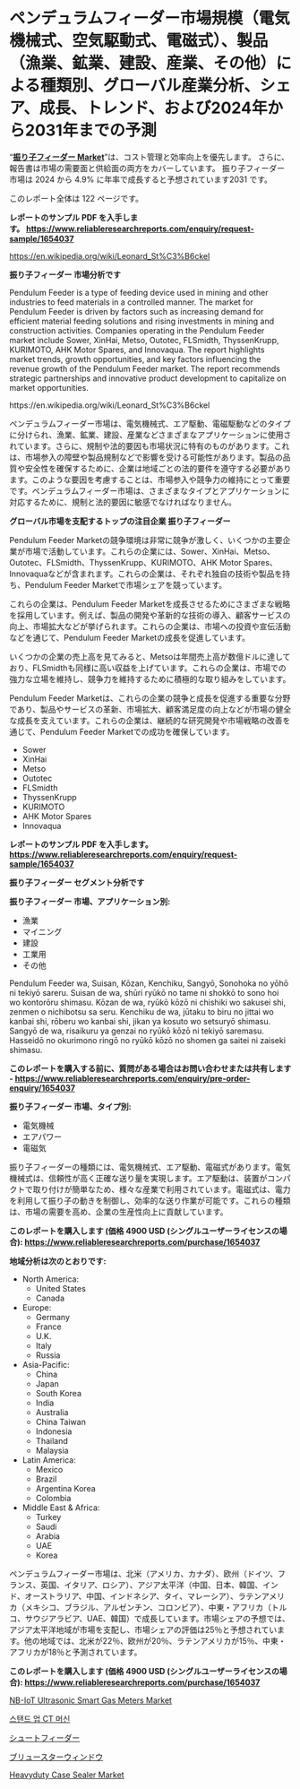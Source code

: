 <p><h1>ペンデュラムフィーダー市場規模（電気機械式、空気駆動式、電磁式）、製品（漁業、鉱業、建設、産業、その他）による種類別、グローバル産業分析、シェア、成長、トレンド、および2024年から2031年までの予測</h1></p><p>&ldquo;<strong><a href="https://www.reliableresearchreports.com/pendulum-feeder-r1654037">振り子フィーダー Market</a></strong>&rdquo;は、コスト管理と効率向上を優先します。 さらに、報告書は市場の需要面と供給面の両方をカバーしています。 振り子フィーダー 市場は 2024 から 4.9% に年率で成長すると予想されています2031 です。</p>
<p>このレポート全体は 122 ページです。</p>
<p><strong>レポートのサンプル PDF を入手します。&nbsp;<a href="https://www.reliableresearchreports.com/enquiry/request-sample/1654037">https://www.reliableresearchreports.com/enquiry/request-sample/1654037</a></strong></p>
<p><a href="https://en.wikipedia.org/wiki/Leonard_St%C3%B6ckel">https://en.wikipedia.org/wiki/Leonard_St%C3%B6ckel</a></p>
<p><strong>振り子フィーダー 市場分析です</strong></p>
<p><p>Pendulum Feeder is a type of feeding device used in mining and other industries to feed materials in a controlled manner. The market for Pendulum Feeder is driven by factors such as increasing demand for efficient material feeding solutions and rising investments in mining and construction activities. Companies operating in the Pendulum Feeder market include Sower, XinHai, Metso, Outotec, FLSmidth, ThyssenKrupp, KURIMOTO, AHK Motor Spares, and Innovaqua. The report highlights market trends, growth opportunities, and key factors influencing the revenue growth of the Pendulum Feeder market. The report recommends strategic partnerships and innovative product development to capitalize on market opportunities.</p></p>
<p>https://en.wikipedia.org/wiki/Leonard_St%C3%B6ckel</p>
<p><p>ペンデュラムフィーダー市場は、電気機械式、エア駆動、電磁駆動などのタイプに分けられ、漁業、鉱業、建設、産業などさまざまなアプリケーションに使用されています。さらに、規制や法的要因も市場状況に特有のものがあります。これは、市場参入の障壁や製品規制などで影響を受ける可能性があります。製品の品質や安全性を確保するために、企業は地域ごとの法的要件を遵守する必要があります。このような要因を考慮することは、市場参入や競争力の維持にとって重要です。ペンデュラムフィーダー市場は、さまざまなタイプとアプリケーションに対応するために、規制と法的要因に敏感でなければなりません。</p></p>
<p><strong>グローバル市場を支配するトップの注目企業 振り子フィーダー</strong></p>
<p><p>Pendulum Feeder Marketの競争環境は非常に競争が激しく、いくつかの主要企業が市場で活動しています。これらの企業には、Sower、XinHai、Metso、Outotec、FLSmidth、ThyssenKrupp、KURIMOTO、AHK Motor Spares、Innovaquaなどが含まれます。これらの企業は、それぞれ独自の技術や製品を持ち、Pendulum Feeder Marketで市場シェアを競っています。</p><p>これらの企業は、Pendulum Feeder Marketを成長させるためにさまざまな戦略を採用しています。例えば、製品の開発や革新的な技術の導入、顧客サービスの向上、市場拡大などが挙げられます。これらの企業は、市場への投資や宣伝活動などを通じて、Pendulum Feeder Marketの成長を促進しています。</p><p>いくつかの企業の売上高を見てみると、Metsoは年間売上高が数億ドルに達しており、FLSmidthも同様に高い収益を上げています。これらの企業は、市場での強力な立場を維持し、競争力を維持するために積極的な取り組みをしています。</p><p>Pendulum Feeder Marketは、これらの企業の競争と成長を促進する重要な分野であり、製品やサービスの革新、市場拡大、顧客満足度の向上などが市場の健全な成長を支えています。これらの企業は、継続的な研究開発や市場戦略の改善を通じて、Pendulum Feeder Marketでの成功を確保しています。</p></p>
<p><ul><li>Sower</li><li>XinHai</li><li>Metso</li><li>Outotec</li><li>FLSmidth</li><li>ThyssenKrupp</li><li>KURIMOTO</li><li>AHK Motor Spares</li><li>Innovaqua</li></ul></p>
<p><strong>レポートのサンプル PDF を入手します。 <a href="https://www.reliableresearchreports.com/enquiry/request-sample/1654037">https://www.reliableresearchreports.com/enquiry/request-sample/1654037</a></strong></p>
<p><strong>振り子フィーダー セグメント分析です</strong></p>
<p><strong>振り子フィーダー 市場、アプリケーション別:</strong></p>
<p><ul><li>漁業</li><li>マイニング</li><li>建設</li><li>工業用</li><li>その他</li></ul></p>
<p><p>Pendulum Feeder wa, Suisan, Kōzan, Kenchiku, Sangyō, Sonohoka no yōhō ni tekiyō sareru. Suisan de wa, shūri ryūkō no tame ni shokkō to sono hoi wo kontorōru shimasu. Kōzan de wa, ryūkō kōzō ni chishiki wo sakusei shi, zenmen o nichibotsu sa seru. Kenchiku de wa, jūtaku to biru no jittai wo kanbai shi, rōberu wo kanbai shi, jikan ya kosuto wo setsuryō shimasu. Sangyō de wa, risaikuru ya genzai no ryūkō kōzō ni tekiyō saremasu. Hasseidō no okurimono ringō no ryūkō kōzō no shomen ga saitei ni zaiseki shimasu.</p></p>
<p><strong>このレポートを購入する前に、質問がある場合はお問い合わせまたは共有します - <a href="https://www.reliableresearchreports.com/enquiry/pre-order-enquiry/1654037">https://www.reliableresearchreports.com/enquiry/pre-order-enquiry/1654037</a></strong></p>
<p><strong>振り子フィーダー 市場、タイプ別:</strong></p>
<p><ul><li>電気機械</li><li>エアパワー</li><li>電磁気</li></ul></p>
<p><p>振り子フィーダーの種類には、電気機械式、エア駆動、電磁式があります。電気機械式は、信頼性が高く正確な送り量を実現します。エア駆動は、装置がコンパクトで取り付けが簡単なため、様々な産業で利用されています。電磁式は、電力を利用して振り子の動きを制御し、効率的な送り作業が可能です。これらの種類は、市場の需要を高め、企業の生産性向上に貢献しています。</p></p>
<p><strong>このレポートを購入します (価格 4900 USD (シングルユーザーライセンスの場合): <a href="https://www.reliableresearchreports.com/purchase/1654037">https://www.reliableresearchreports.com/purchase/1654037</a></strong></p>
<p><strong>地域分析は次のとおりです:</strong></p>
<p><ul>
    <li>
        North America:
        <ul>
            <li>United States</li>
            <li>Canada</li>
        </ul>
    </li>
    <li>
        Europe:
        <ul>
            <li>Germany</li>
            <li>France</li>
            <li>U.K.</li>
            <li>Italy</li>
            <li>Russia</li>
        </ul>
    </li>
    <li>
        Asia-Pacific:
        <ul>
            <li>China</li>
            <li>Japan</li>
            <li>South Korea</li>
            <li>India</li>
            <li>Australia</li>
            <li>China Taiwan</li>
            <li>Indonesia</li>
            <li>Thailand</li>
            <li>Malaysia</li>
        </ul>
    </li>
    <li>
        Latin America:
        <ul>
            <li>Mexico</li>
            <li>Brazil</li>
            <li>Argentina Korea</li>
            <li>Colombia</li>
        </ul>
    </li>
    <li>
        Middle East & Africa:
        <ul>
            <li>Turkey</li>
            <li>Saudi</li>
            <li>Arabia</li>
            <li>UAE</li>
            <li>Korea</li>
        </ul>
    </li>
    </ul></p>
<p><p>ペンデュラムフィーダー市場は、北米（アメリカ、カナダ）、欧州（ドイツ、フランス、英国、イタリア、ロシア）、アジア太平洋（中国、日本、韓国、インド、オーストラリア、中国、インドネシア、タイ、マレーシア）、ラテンアメリカ（メキシコ、ブラジル、アルゼンチン、コロンビア）、中東・アフリカ（トルコ、サウジアラビア、UAE、韓国）で成長しています。市場シェアの予想では、アジア太平洋地域が市場を支配し、市場シェアの評価は25％と予想されています。他の地域では、北米が22％、欧州が20％、ラテンアメリカが15％、中東・アフリカが18％と予測されています。</p></p>
<p><strong>このレポートを購入します (価格 4900 USD (シングルユーザーライセンスの場合): <a href="https://www.reliableresearchreports.com/purchase/1654037">https://www.reliableresearchreports.com/purchase/1654037</a></strong></p>
<p><p><a href="https://medium.com/@clairhane1992/evaluating-global-nb-iot-ultrasonic-smart-gas-meters-market-trends-and-growth-opportunities-by-b984f3be15bf">NB-IoT Ultrasonic Smart Gas Meters Market</a></p><p><a href="https://github.com/rcabello548/Market-Research-Report-List-3/blob/main/695485194699.md">스탠드 업 CT 머신</a></p><p><a href="https://github.com/zjkmgcs938405/Market-Research-Report-List-4/blob/main/920764576111.md">シュートフィーダー</a></p><p><a href="https://medium.com/@johnson154chris/%E3%83%96%E3%83%AA%E3%83%A5%E3%83%BC%E3%82%B9%E3%82%BF%E3%83%BC%E3%82%A6%E3%82%A3%E3%83%B3%E3%83%89%E3%82%A6%E5%B8%82%E5%A0%B4%E3%81%AE%E3%82%B5%E3%82%A4%E3%82%BA%E3%81%8A%E3%82%88%E3%81%B3%E3%82%B7%E3%82%A7%E3%82%A2%E5%88%86%E6%9E%90-%E6%88%90%E9%95%B7%E3%83%88%E3%83%AC%E3%83%B3%E3%83%89%E3%81%A8%E4%BA%88%E6%B8%AC-2024%E5%B9%B4-2031%E5%B9%B4-0d21d5a3c391">ブリュースターウィンドウ</a></p><p><a href="https://medium.com/@fosterfahey1016/heavyduty-case-sealer-market-size-share-analysis-growth-trends-forecasts-2024-2031-1decf25dea58">Heavyduty Case Sealer Market</a></p></p>